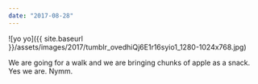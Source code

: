 ```yaml
---
date: "2017-08-28"
---
```


![yo yo]({{ site.baseurl }}/assets/images/2017/tumblr_ovedhiQj6E1r16syio1_1280-1024x768.jpg)

We are going for a walk and we are bringing chunks of apple as a snack. Yes we are. Nymm.
